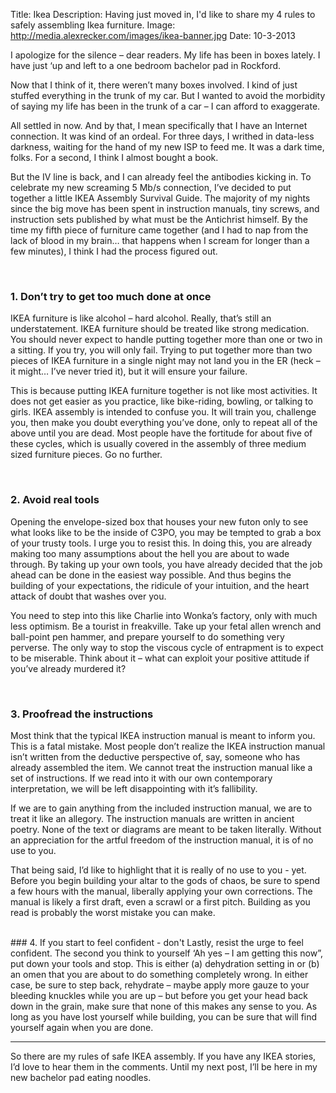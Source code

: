 Title: Ikea
Description: Having just moved in, I'd like to share my 4 rules to safely assembling Ikea furniture.
Image: http://media.alexrecker.com/images/ikea-banner.jpg
Date: 10-3-2013 

I apologize for the silence – dear readers.  My life has been in boxes lately.  I have just ‘up and left to a one bedroom bachelor pad in Rockford.

Now that I think of it, there weren’t many boxes involved.  I kind of just stuffed everything in the trunk of my car.  But I wanted to avoid the morbidity of saying my life has been in the trunk of a car – I can afford to exaggerate.

All settled in now.  And by that, I mean specifically that I have an Internet connection.  It was kind of an ordeal.  For three days, I writhed in data-less darkness, waiting for the hand of my new ISP to feed me.  It was a dark time, folks.  For a second, I think I almost bought a book.

But the IV line is back, and I can already feel the antibodies kicking in.  To celebrate my new screaming 5 Mb/s connection, I’ve decided to put together a little IKEA Assembly Survival Guide.  The majority of my nights since the big move has been spent in instruction manuals, tiny screws, and instruction sets published by what must be the Antichrist himself.  By the time my fifth piece of furniture came together (and I had to nap from the lack of blood in my brain… that happens when I scream for longer than a few minutes), I think I had the process figured out.

<br>

### 1. Don’t try to get too much done at once
IKEA furniture is like alcohol – hard alcohol.  Really, that’s still an understatement.  IKEA furniture should be treated like strong medication.  You should never expect to handle putting together more than one or two in a sitting.  If you try, you will only fail.  Trying to put together more than two pieces of IKEA furniture in a single night may not land you in the ER (heck – it might… I’ve never tried it), but it will ensure your failure.

This is because putting IKEA furniture together is not like most activities.  It does not get easier as you practice, like bike-riding, bowling, or talking to girls.  IKEA assembly is intended to confuse you.  It will train you, challenge you, then make you doubt everything you’ve done, only to repeat all of the above until you are dead.  Most people have the fortitude for about five of these cycles, which is usually covered in the assembly of three medium sized furniture pieces.  Go no further.

<br>

### 2. Avoid real tools
Opening the envelope-sized box that houses your new futon only to see what looks like to be the inside of C3PO, you may be tempted to grab a box of your trusty tools.  I urge you to resist this.  In doing this, you are already making too many assumptions about the hell you are about to wade through.  By taking up your own tools, you have already decided that the job ahead can be done in the easiest way possible.  And thus begins the building of your expectations, the ridicule of your intuition, and the heart attack of doubt that washes over you.

You need to step into this like Charlie into Wonka’s factory, only with much less optimism.  Be a tourist in freakville.  Take up your fetal allen wrench and ball-point pen hammer, and prepare yourself to do something very perverse.  The only way to stop the viscous cycle of entrapment is to expect to be miserable.  Think about it – what can exploit your positive attitude if you’ve already murdered it?

<br>

### 3. Proofread the instructions
Most think that the typical IKEA instruction manual is meant to inform you.  This is a fatal mistake.  Most people don’t realize the IKEA instruction manual isn’t written from the deductive perspective of, say, someone who has already assembled the item.  We cannot treat the instruction manual like a set of instructions.  If we read into it with our own contemporary interpretation, we will be left disappointing with it’s fallibility.

If we are to gain anything from the included instruction manual, we are to treat it like an allegory.  The instruction manuals are written in ancient poetry.  None of the text or diagrams are meant to be taken literally.  Without an appreciation for the artful freedom of the instruction manual, it is of no use to you.

That being said, I’d like to highlight that it is really of no use to you - yet.  Before you begin building your altar to the gods of chaos, be sure to spend a few hours with the manual, liberally applying your own corrections.  The manual is likely a first draft, even a scrawl or a first pitch.  Building as you read is probably the worst mistake you can make.

<br>
### 4. If you start to feel confident - don't
Lastly, resist the urge to feel confident.  The second you think to yourself ‘Ah yes – I am getting this now”, put down your tools and stop.  This is either (a) dehydration setting in or (b) an omen that you are about to do something completely wrong.  In either case, be sure to step back, rehydrate – maybe apply more gauze to your bleeding knuckles while you are up – but before you get your head back down in the grain, make sure that none of this makes any sense to you.  As long as you have lost yourself while building, you can be sure that will find yourself again when you are done.

<hr>

So there are my rules of safe IKEA assembly.  If you have any IKEA stories, I’d love to hear them in the comments.  Until my next post, I’ll be here in my new bachelor pad eating noodles.